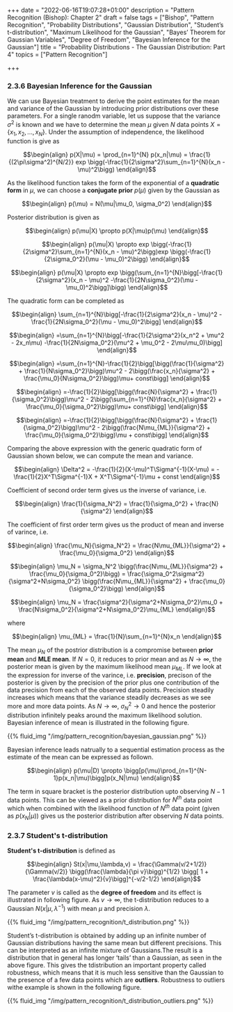 +++
date = "2022-06-16T19:07:28+01:00"
description = "Pattern Recognition (Bishop): Chapter 2"
draft = false
tags = ["Bishop", "Pattern Recognition", "Probability Distributions", "Gaussian Distribution", "Student’s t-distribution", "Maximum Likelihood for the Gaussian", "Bayes’ Theorem for Gaussian Variables", "Degree of Freedom", "Bayesian Inference for the Gaussian"]
title = "Probability Distributions - The Gaussian Distribution: Part 4"
topics = ["Pattern Recognition"]

+++

### 2.3.6 Bayesian Inference for the Gaussian

We can use Bayesian treatment to derive the point estimates for the mean and variance of the Gaussian by introducing prior distributions over these parameters. For a single ranodm variable, let us suppose that the variance $\sigma^2$ is known and we have to determine the mean $\mu$ given $N$ data points $X=\{x_1,x_2,...,x_N\}$. Under the assumption of independence, the likelihood function is give as

$$\begin{align}
p(X|\mu) = \prod_{n=1}^{N} p(x_n|\mu) = \frac{1}{(2\pi\sigma^2)^{N/2}} exp \bigg(-\frac{1}{2\sigma^2}\sum_{n=1}^{N}(x_n - \mu)^2\bigg)
\end{align}$$

As the likelihood function takes the form of the exponential of a <b>quadratic form</b> in $\mu$, we can choose a <b>conjugate prior</b> $p(\mu)$ given by the Gaussian as

$$\begin{align}
p(\mu) = N(\mu|\mu_0, \sigma_0^2)
\end{align}$$

Posterior distribution is given as

$$\begin{align}
p(\mu|X) \propto p(X|\mu)p(\mu)
\end{align}$$

$$\begin{align}
p(\mu|X) \propto exp \bigg(-\frac{1}{2\sigma^2}\sum_{n=1}^{N}(x_n - \mu)^2\bigg)exp \bigg(-\frac{1}{2\sigma_0^2}(\mu - \mu_0)^2\bigg)
\end{align}$$

$$\begin{align}
p(\mu|X) \propto exp \bigg(\sum_{n=1}^{N}\bigg[-\frac{1}{2\sigma^2}(x_n - \mu)^2 -\frac{1}{2N\sigma_0^2}(\mu - \mu_0)^2\bigg]\bigg)
\end{align}$$

The quadratic form can be completed as

$$\begin{align}
\sum_{n=1}^{N}\bigg[-\frac{1}{2\sigma^2}(x_n - \mu)^2 -\frac{1}{2N\sigma_0^2}(\mu - \mu_0)^2\bigg]
\end{align}$$

$$\begin{align}
=\sum_{n=1}^{N}\bigg[-\frac{1}{2\sigma^2}(x_n^2 + \mu^2 - 2x_n\mu) -\frac{1}{2N\sigma_0^2}(\mu^2 + \mu_0^2 - 2\mu\mu_0)\bigg]
\end{align}$$

$$\begin{align}
=\sum_{n=1}^{N}-\frac{1}{2}\bigg[\bigg(\frac{1}{\sigma^2} + \frac{1}{N\sigma_0^2}\bigg)\mu^2   - 2\bigg(\frac{x_n}{\sigma^2} + \frac{\mu_0}{N\sigma_0^2}\bigg)\mu+ const\bigg]
\end{align}$$

$$\begin{align}
=-\frac{1}{2}\bigg[\bigg(\frac{N}{\sigma^2} + \frac{1}{\sigma_0^2}\bigg)\mu^2   - 2\bigg(\sum_{n=1}^{N}\frac{x_n}{\sigma^2} + \frac{\mu_0}{\sigma_0^2}\bigg)\mu+ const\bigg]
\end{align}$$

$$\begin{align}
=-\frac{1}{2}\bigg[\bigg(\frac{N}{\sigma^2} + \frac{1}{\sigma_0^2}\bigg)\mu^2   - 2\bigg(\frac{N\mu_{ML}}{\sigma^2} + \frac{\mu_0}{\sigma_0^2}\bigg)\mu + const\bigg]
\end{align}$$

Comparing the above expression with the generic quadratic form of Gaussian shown below, we can compute the mean and variance.

$$\begin{align}
\Delta^2 = -\frac{1}{2}(X-\mu)^T\Sigma^{-1}(X-\mu) = -\frac{1}{2}X^T\Sigma^{-1}X + X^T\Sigma^{-1}\mu + const
\end{align}$$

Coefficient of second order term gives us the inverse of variance, i.e.

$$\begin{align}
\frac{1}{\sigma_N^2} = \frac{1}{\sigma_0^2} + \frac{N}{\sigma^2} 
\end{align}$$

The coefficient of first order term gives us the product of mean and inverse of varince, i.e.

$$\begin{align}
\frac{\mu_N}{\sigma_N^2} = \frac{N\mu_{ML}}{\sigma^2} + \frac{\mu_0}{\sigma_0^2}
\end{align}$$

$$\begin{align}
\mu_N = \sigma_N^2 \bigg(\frac{N\mu_{ML}}{\sigma^2} + \frac{\mu_0}{\sigma_0^2}\bigg) = \frac{\sigma_0^2\sigma^2}{\sigma^2+N\sigma_0^2} \bigg(\frac{N\mu_{ML}}{\sigma^2} + \frac{\mu_0}{\sigma_0^2}\bigg)
\end{align}$$

$$\begin{align}
\mu_N = \frac{\sigma^2}{\sigma^2+N\sigma_0^2}\mu_0 + \frac{N\sigma_0^2}{\sigma^2+N\sigma_0^2}\mu_{ML}
\end{align}$$

where 

$$\begin{align}
\mu_{ML} = \frac{1}{N}\sum_{n=1}^{N}x_n
\end{align}$$

The mean $\mu_N$ of the postrior distribution is a compromise between <b>prior mean</b> and <b>MLE mean</b>. If $N = 0$, it reduces to prior mean and as $N \to \infty$, the posterior mean is given by the maximum likelihood mean $\mu_{ML}$. If we look at the expression for inverse of the varince, i.e. <b>precision</b>, precison of the posterior is given by the precision of the prior plus one contribution of the data precision from each of the observed data points. Precision steadily increases which means that the variance steadily decreases as we see more and more data points. As $N \to \infty$, $\sigma_N^2 \to 0$ and hence the posterior distribution infinitely peaks around the maximum likelihood solution. Bayesian inference of mean is illustrated in the following figure.

{{% fluid_img "/img/pattern_recognition/bayesian_gaussian.png" %}}

Bayesian inference leads natrually to a sequential estimation process as the estimate of the mean can be expressed as follown. 

$$\begin{align}
p(\mu|D) \propto \bigg[p(\mu)\prod_{n=1}^{N-1}p(x_n|\mu)\bigg]p(x_N|\mu)
\end{align}$$

The term in square bracket is the posterior distribution upto observing $N-1$ data points. This can be viewed as a prior distribution for $N^{th}$ data point which when combined with the likelihood function of $N^{th}$ data point (given as $p(x_N|\mu)$) gives us the posterior distribution after observing $N$ data points.

### 2.3.7 Student's t-distribution

<b>Student's t-distribution</b> is defined as

$$\begin{align}
St(x|\mu,\lambda,v) = \frac{\Gamma(v/2+1/2)}{\Gamma(v/2)} \bigg(\frac{\lambda}{\pi v}\bigg)^{1/2} \bigg[ 1 + \frac{\lambda(x-\mu)^2}{v}\bigg]^{-v/2-1/2}
\end{align}$$

The parameter $v$ is called as the <b>degree of freedom</b> and its effect is illustrated in following figure. As $v\to\infty$, the t-distribution reduces to a Gaussian $N(x|\mu,\lambda^{-1})$ with mean $\mu$ and precision $\lambda$.

{{% fluid_img "/img/pattern_recognition/t_distribution.png" %}}

Student’s t-distribution is obtained by adding up an infinite number of Gaussian distributions having the same mean but different precisions. This can be interpreted as an infinite mixture of Gaussians.The result is a distribution that in general has longer ‘tails’ than a Gaussian, as seen in the above figure. This gives the tdistribution an important property called robustness, which means that it is much less sensitive than the Gaussian to the presence of a few data points which are <b>outliers</b>. Robustness to outliers withe example is shown in the following figure.

{{% fluid_img "/img/pattern_recognition/t_distribution_outliers.png" %}}